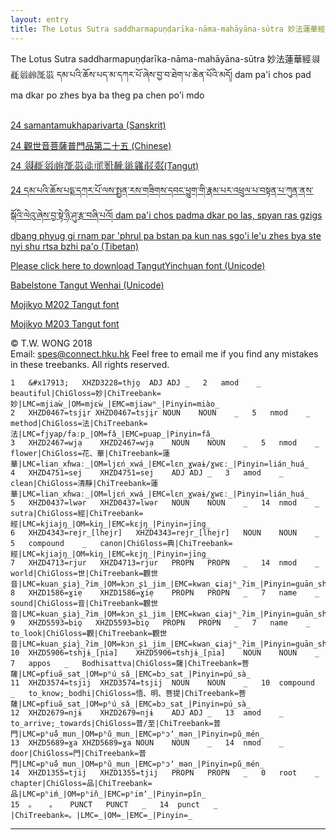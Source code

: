 ```yaml
---
layout: entry
title: The Lotus Sutra saddharmapuṇḍarīka-nāma-mahāyāna-sūtra 妙法蓮華經 དམ་པའི་ཆོས་པད་མ་དཀར་པོ་ཞེས་བྱ་བ་ཐེག་པ་ཆེན་པོའི་མདོ། dam pa'i chos pad ma dkar po zhes bya ba theg pa chen po'i mdo &#x17913;&#x17E59;&#x1793B;&#x17457;&#x175B0;&#x176A9;
---
```

<head>
<meta http-equiv="Content-Type" content="text/html; charset=UTF-8" />
<meta http-equiv="Content-Script-Type" content="text/javascript" />
<link rel="stylesheet" type="text/css" href="../BabelStone.css" />
<title>The Lotus Sutra saddharmapuṇḍarīka-nāma-mahāyāna-sūtra 妙法蓮華經 དམ་པའི་ཆོས་པད་མ་དཀར་པོ་ཞེས་བྱ་བ་ཐེག་པ་ཆེན་པོའི་མདོ། dam pa'i chos pad ma dkar po zhes bya ba theg pa chen po'i mdo &#x17913;&#x17E59;&#x1793B;&#x17457;&#x175B0;&#x176A9;</title>
<script>
@font-face {
    font-family: Tangut Yinchuan;
    src: local('Tangut Yinchuan'), url("http://babelstone.co.uk/Fonts/WOFF/TangutYinchuan.woff");
	unicode-range: U+17000-187FF;
}
div {
    font-family: Tangut Yinchuan;
}
</script>
</head>

The Lotus Sutra saddharmapuṇḍarīka-nāma-mahāyāna-sūtra 妙法蓮華經&#x17913;&#x17E59;&#x1793B;&#x17457;&#x175B0;&#x176A9; དམ་པའི་ཆོས་པད་མ་དཀར་པོ་ཞེས་བྱ་བ་ཐེག་པ་ཆེན་པོའི་མདོ། dam pa'i chos pad ma dkar po zhes bya ba theg pa chen po'i mdo<br><br>

[24 samantamukhaparivarta (Sanskrit)](http://twwspes.github.io/annodoc/saddharmapundarika_sutra/24_sanskrit)

[24 觀世音菩薩普門品第二十五 (Chinese)](http://twwspes.github.io/annodoc/saddharmapundarika_sutra/24_chinese)

[24 <span style="font-family:&#39;Tangut Yinchuan&#39;,&#39;Babelstone Tangut Wenhai&#39;; font-size: 12pt;">&#x17913;&#x17E59;&#x1793B;&#x17457;&#x175B0;&#x176A9;&#x17BE8;&#x1764F;&#x1876F;&#x182E2;&#x17964;&#x17AE1;&#x185E0;&#x1813F;</span>(Tangut)](http://twwspes.github.io/annodoc/saddharmapundarika_sutra/24_tangut)

[24 དམ་པའི་ཆོས་པདྨ་དཀར་པོ་ལས་སྤྱན་རས་གཟིགས་དབང་ཕྱུག་གི་རྣམ་པར་འཕྲུལ་པ་བསྟན་པ་ཀུན་ནས་སྒོའི་ལེའུ་ཞེས་བྱ་སྟེ་ཉི་ཤུ་རྩ་བཞི་པའོ། dam pa'i chos padma dkar po las, spyan ras gzigs dbang phyug gi rnam par 'phrul pa bstan pa kun nas sgo'i le'u zhes bya ste nyi shu rtsa bzhi pa'o (Tibetan)](http://twwspes.github.io/annodoc/saddharmapundarika_sutra/24_tibetan)

[Please click here to download TangutYinchuan font (Unicode)](http://www.babelstone.co.uk/Fonts/Yinchuan.html)

[Babelstone Tangut Wenhai (Unicode)](http://www.babelstone.co.uk/Fonts/Wenhai.html)

[Mojikyo M202 Tangut font](http://www.mojikyo.org/#TTF_download)<br>

[Mojikyo M203 Tangut font](http://www.mojikyo.org/#TTF_download)<br>


© T.W. WONG 2018 <br>
Email: [spes@connect.hku.hk](spes@connect.hku.hk)
Feel free to email me if you find any mistakes in these treebanks.
All rights reserved.

~~~ conllu
1	&#x17913;	XHZD3228=thjo̱	ADJ	ADJ	_	2	amod	_	beautiful|ChiGloss=妙|ChiTreebank=妙|LMC=mjiaẁ_|OM=mjɛẁ_|EMC=mjiawʰ_|Pinyin=miào_
2	XHZD0467=tsji̱r	XHZD0467=tsji̱r	NOUN	NOUN	_	5	nmod	_	method|ChiGloss=法|ChiTreebank=法|LMC=fjyap/faːp_|OM=fǎ_|EMC=puap_|Pinyin=fǎ_
3	XHZD2467=wjạ	XHZD2467=wjạ	NOUN	NOUN	_	5	nmod	_	flower|ChiGloss=花、華|ChiTreebank=蓮華|LMC=lian_xɦwaː_|OM=ljɛń_xwá_|EMC=lɛn_ɣwaɨ/ɣwɛː_|Pinyin=lián_huá_
4	XHZD4751=sej	XHZD4751=sej	ADJ	ADJ	_	3	amod	_	clean|ChiGloss=清靜|ChiTreebank=蓮華|LMC=lian_xɦwaː_|OM=ljɛń_xwá_|EMC=lɛn_ɣwaɨ/ɣwɛː_|Pinyin=lián_huá_
5	XHZD0437=lwər	XHZD0437=lwər	NOUN	NOUN	_	14	nmod	_	sutra|ChiGloss=經|ChiTreebank=經|LMC=kjiajŋ_|OM=kiŋ_|EMC=kɛjŋ_|Pinyin=jīng_
6	XHZD4343=rejr_[lhejr]	XHZD4343=rejr_[lhejr]	NOUN	NOUN	_	5	compound	_	canon|ChiGloss=典|ChiTreebank=經|LMC=kjiajŋ_|OM=kiŋ_|EMC=kɛjŋ_|Pinyin=jīng_
7	XHZD4713=rjur	XHZD4713=rjur	PROPN	PROPN	_	14	nmod	_	world|ChiGloss=世|ChiTreebank=觀世音|LMC=kuan_ʂiaj̀_ʔim_|OM=kɔn_ʂì_jim_|EMC=kwan_ɕiajʰ_ʔim_|Pinyin=guān_shì_yīn_
8	XHZD1586=ɣiẹ	XHZD1586=ɣiẹ	PROPN	PROPN	_	7	name	_	sound|ChiGloss=音|ChiTreebank=觀世音|LMC=kuan_ʂiaj̀_ʔim_|OM=kɔn_ʂì_jim_|EMC=kwan_ɕiajʰ_ʔim_|Pinyin=guān_shì_yīn_
9	XHZD5593=bio̱	XHZD5593=bio̱	PROPN	PROPN	_	7	name	_	to_look|ChiGloss=觀|ChiTreebank=觀世音|LMC=kuan_ʂiaj̀_ʔim_|OM=kɔn_ʂì_jim_|EMC=kwan_ɕiajʰ_ʔim_|Pinyin=guān_shì_yīn_
10	XHZD5906=tshjɨ_[ɲia]	XHZD5906=tshjɨ_[ɲia]	NOUN	NOUN	_	7	appos	_	Bodhisattva|ChiGloss=薩|ChiTreebank=菩薩|LMC=pfiuə̆_sat_|OM=pʰú_sǎ_|EMC=bɔ_sat_|Pinyin=pú_sà_
11	XHZD3574=tsjij	XHZD3574=tsjij	NOUN	NOUN	_	10	compound	_	to_know;_bodhi|ChiGloss=悟、明、菩提|ChiTreebank=菩薩|LMC=pfiuə̆_sat_|OM=pʰú_sǎ_|EMC=bɔ_sat_|Pinyin=pú_sà_
12	XHZD2679=njɨ	XHZD2679=njɨ	ADJ	ADJ	_	13	amod	_	to_arrive;_towards|ChiGloss=普/至|ChiTreebank=普門|LMC=pʰuə̆́_mun_|OM=pʰǔ_mun_|EMC=pʰɔʼ_mən_|Pinyin=pǔ_mén_
13	XHZD5689=ɣa	XHZD5689=ɣa	NOUN	NOUN	_	14	nmod	_	door|ChiGloss=門|ChiTreebank=普門|LMC=pʰuə̆́_mun_|OM=pʰǔ_mun_|EMC=pʰɔʼ_mən_|Pinyin=pǔ_mén_
14	XHZD1355=tjij	XHZD1355=tjij	PROPN	PROPN	_	0	root	_	chapter|ChiGloss=品|ChiTreebank=品|LMC=pʰiḿ_|OM=pʰiň_|EMC=pʰimʼ_|Pinyin=pǐn_
15	。	。	PUNCT	PUNCT	_	14	punct	_	|ChiTreebank=。|LMC=_|OM=_|EMC=_|Pinyin=_

~~~

------------------------------------------------------------------------------

[Markdown]: http://daringfireball.net/projects/markdown/
[Stanford dependency]: http://nlp.stanford.edu/software/stanford-dependencies.shtml
[CoNLL-X]: http://ilk.uvt.nl/conll/#dataformat
[CoNLL-U]: http://universaldependencies.github.io/docs/format.html
[.ann standoff]: http://brat.nlplab.org/standoff.html
[SVG]: http://en.wikipedia.org/wiki/Scalable_Vector_Graphics
[Jekyll]: http://jekyllrb.com/
[brat]: http://brat.nlplab.org
[Liquid]: http://wiki.shopify.com/Liquid
[Git]: http://git-scm.com
[GitHub]: http://github.com
[Annodoc repository]: https://github.com/spyysalo/annodoc
[CSS]: http://en.wikipedia.org/wiki/Cascading_Style_Sheets
[YAML]: http://yaml.org/


